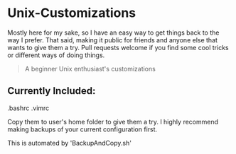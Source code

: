 # Unix-Customizations

 Mostly here for my sake, so I have an easy
 way to get things back to the way I prefer.
 That said, making it public for friends and
 anyone else that wants to give them a try.
 Pull requests welcome if you find some cool
 tricks or different ways of doing things.

> A beginner Unix enthusiast's customizations

## Currently Included:
   .bashrc
   .vimrc
 
 Copy them to user's home folder to give them 
 a try. I highly recommend making backups of 
 your current configuration first.

 This is automated by 'BackupAndCopy.sh'
